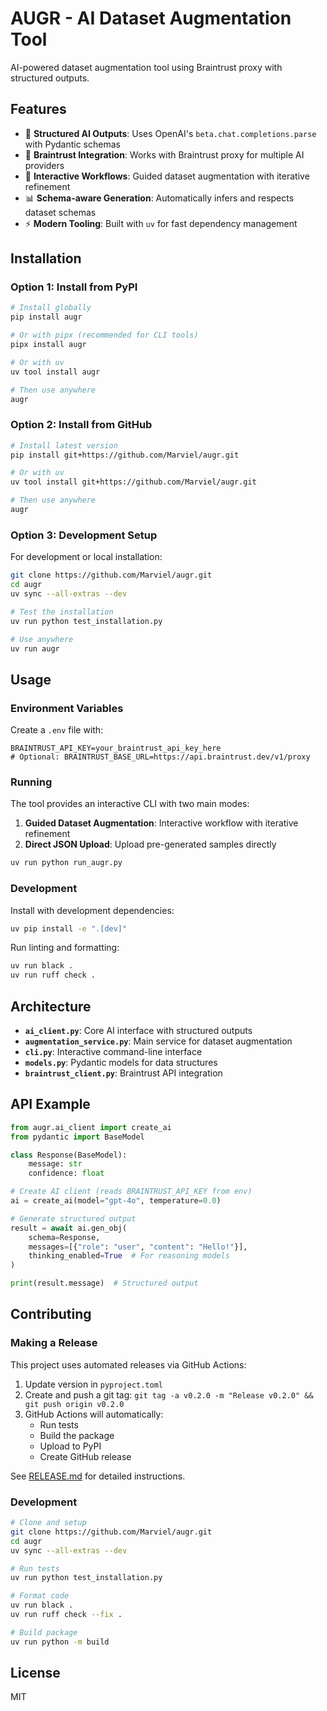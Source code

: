 # AUGR - AI Dataset Augmentation Tool

AI-powered dataset augmentation tool using Braintrust proxy with structured outputs.

## Features

- 🤖 **Structured AI Outputs**: Uses OpenAI's `beta.chat.completions.parse` with Pydantic schemas
- 🧠 **Braintrust Integration**: Works with Braintrust proxy for multiple AI providers
- 🔄 **Interactive Workflows**: Guided dataset augmentation with iterative refinement
- 📊 **Schema-aware Generation**: Automatically infers and respects dataset schemas
- ⚡ **Modern Tooling**: Built with `uv` for fast dependency management

## Installation

### Option 1: Install from PyPI

```bash
# Install globally
pip install augr

# Or with pipx (recommended for CLI tools)
pipx install augr

# Or with uv
uv tool install augr

# Then use anywhere
augr
```

### Option 2: Install from GitHub

```bash
# Install latest version
pip install git+https://github.com/Marviel/augr.git

# Or with uv
uv tool install git+https://github.com/Marviel/augr.git

# Then use anywhere
augr
```

### Option 3: Development Setup

For development or local installation:

```bash
git clone https://github.com/Marviel/augr.git
cd augr
uv sync --all-extras --dev

# Test the installation
uv run python test_installation.py

# Use anywhere
uv run augr
```

## Usage

### Environment Variables

Create a `.env` file with:

```env
BRAINTRUST_API_KEY=your_braintrust_api_key_here
# Optional: BRAINTRUST_BASE_URL=https://api.braintrust.dev/v1/proxy
```

### Running

The tool provides an interactive CLI with two main modes:

1. **Guided Dataset Augmentation**: Interactive workflow with iterative refinement
2. **Direct JSON Upload**: Upload pre-generated samples directly

```bash
uv run python run_augr.py
```

### Development

Install with development dependencies:

```bash
uv pip install -e ".[dev]"
```

Run linting and formatting:

```bash
uv run black .
uv run ruff check .
```

## Architecture

- **`ai_client.py`**: Core AI interface with structured outputs
- **`augmentation_service.py`**: Main service for dataset augmentation
- **`cli.py`**: Interactive command-line interface
- **`models.py`**: Pydantic models for data structures
- **`braintrust_client.py`**: Braintrust API integration

## API Example

```python
from augr.ai_client import create_ai
from pydantic import BaseModel

class Response(BaseModel):
    message: str
    confidence: float

# Create AI client (reads BRAINTRUST_API_KEY from env)
ai = create_ai(model="gpt-4o", temperature=0.0)

# Generate structured output
result = await ai.gen_obj(
    schema=Response,
    messages=[{"role": "user", "content": "Hello!"}],
    thinking_enabled=True  # For reasoning models
)

print(result.message)  # Structured output
```

## Contributing

### Making a Release

This project uses automated releases via GitHub Actions:

1. Update version in `pyproject.toml`
2. Create and push a git tag: `git tag -a v0.2.0 -m "Release v0.2.0" && git push origin v0.2.0`
3. GitHub Actions will automatically:
   - Run tests
   - Build the package
   - Upload to PyPI
   - Create GitHub release

See [RELEASE.md](RELEASE.md) for detailed instructions.

### Development

```bash
# Clone and setup
git clone https://github.com/Marviel/augr.git
cd augr
uv sync --all-extras --dev

# Run tests
uv run python test_installation.py

# Format code
uv run black .
uv run ruff check --fix .

# Build package
uv run python -m build
```

## License

MIT
